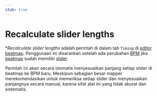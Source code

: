 ```yaml
---
stub: true
---
```


# Recalculate slider lengths

**Recalculate slider lengths* adalah perintah di dalam tab `Timing` di [editor beatmap](/wiki/Client/Beatmap_editor). Penggunaan ini disarankan setelah ada perubahan [BPM](/wiki/Beatmapping/Beats_per_minute) jika [beatmap](/wiki/Beatmap) sudah memiliki [slider](/wiki/Hit_object/Slider).

Perintah ini akan secara otomatis menyesuaikan panjang setiap slider di beatmap ke BPM baru. Meskipun sebagian besar mapper merekomendasikan untuk memeriksa setiap slider dan menyesuaikan panjangnya secara manual, karena sifat alat ini yang tidak akurat dan sistematis.
